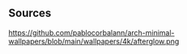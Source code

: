 
## Sources

https://github.com/pablocorbalann/arch-minimal-wallpapers/blob/main/wallpapers/4k/afterglow.png